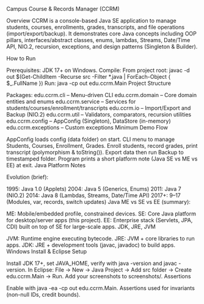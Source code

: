 Campus Course & Records Manager (CCRM)

Overview CCRM is a console-based Java SE application to manage students, courses, enrollments, grades, transcripts, and file operations (import/export/backup). It demonstrates core Java concepts including OOP pillars, interfaces/abstract classes, enums, lambdas, Streams, Date/Time API, NIO.2, recursion, exceptions, and design patterns (Singleton & Builder).

How to Run

Prerequisites: JDK 17+ on Windows.
Compile:
From project root: javac -d out $(Get-ChildItem -Recurse src -Filter *.java | ForEach-Object { $_.FullName })
Run:
java -cp out edu.ccrm.Main
Project Structure

Packages:
edu.ccrm.cli – Menu-driven CLI
edu.ccrm.domain – Core domain entities and enums
edu.ccrm.service – Services for students/courses/enrollment/transcripts
edu.ccrm.io – Import/Export and Backup (NIO.2)
edu.ccrm.util – Validators, comparators, recursion utilities
edu.ccrm.config – AppConfig (Singleton), DataStore (in-memory)
edu.ccrm.exceptions – Custom exceptions
Minimum Demo Flow

AppConfig loads config (data folder) on start.
CLI menu to manage Students, Courses, Enrollment, Grades.
Enroll students, record grades, print transcript (polymorphism & toString()).
Export data then run Backup to timestamped folder.
Program prints a short platform note (Java SE vs ME vs EE) at exit.
Java Platform Notes

Evolution (brief):

1995: Java 1.0 (Applets)
2004: Java 5 (Generics, Enums)
2011: Java 7 (NIO.2)
2014: Java 8 (Lambdas, Streams, Date/Time API)
2017+: 9–17 (Modules, var, records, switch updates)
Java ME vs SE vs EE (summary):

ME: Mobile/embedded profile, constrained devices.
SE: Core Java platform for desktop/server apps (this project).
EE: Enterprise stack (Servlets, JPA, CDI) built on top of SE for large-scale apps.
JDK, JRE, JVM

JVM: Runtime engine executing bytecode.
JRE: JVM + core libraries to run apps.
JDK: JRE + development tools (javac, javadoc) to build apps.
Windows Install & Eclipse Setup

Install JDK 17+, set JAVA_HOME, verify with java -version and javac -version.
In Eclipse: File → New → Java Project → Add src folder → Create edu.ccrm.Main → Run.
Add your screenshots to screenshots/.
Assertions

Enable with java -ea -cp out edu.ccrm.Main.
Assertions used for invariants (non-null IDs, credit bounds).
